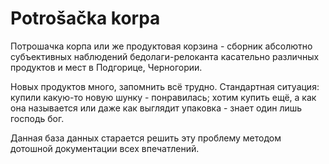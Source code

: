 # Potrošačka korpa

Потрошачка корпа или же продуктовая корзина - сборник абсолютно субъективных наблюдений
бедолаги-релоканта касательно различных продуктов и мест в Подгорице, Черногории.

Новых продуктов много, запомнить всё трудно. Стандартная ситуация: купили какую-то новую шунку - понравилась;
хотим купить ещё, а как она называется или даже как выглядит упаковка - знает один лишь господь бог.

Данная база данных старается решить эту проблему методом дотошной документации всех впечатлений.

